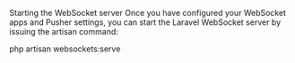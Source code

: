 Starting the WebSocket server
Once you have configured your WebSocket apps and Pusher settings, you can start the Laravel WebSocket server by issuing the artisan command:

php artisan websockets:serve
